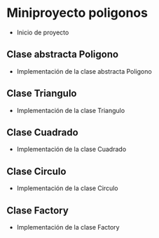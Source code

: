 # Miniproyecto poligonos
- Inicio de proyecto

## Clase abstracta Poligono
- Implementación de la clase abstracta Poligono

## Clase Triangulo
- Implementación de la clase Triangulo

## Clase Cuadrado
- Implementación de la clase Cuadrado

## Clase Circulo
- Implementación de la clase Circulo

## Clase Factory
- Implementación de la clase Factory
